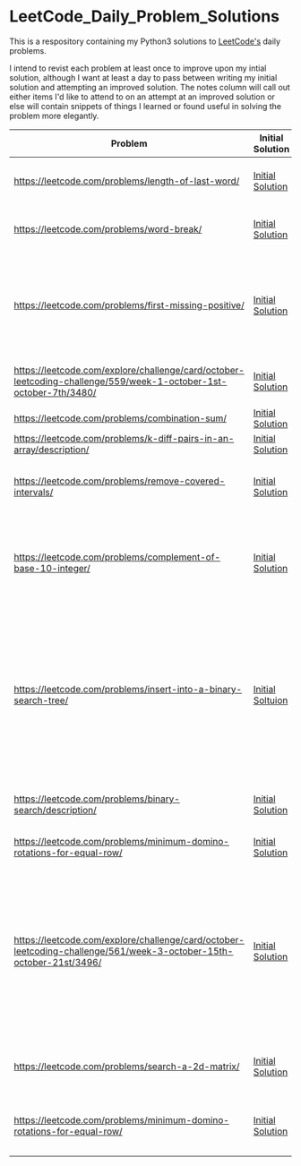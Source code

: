 # LeetCode_Daily_Problem_Solutions

This is a respository containing my Python3 solutions to [LeetCode's](https://www.leetcode.com) daily problems. 

I intend to revist each problem at least once to improve upon my intial solution, although I want at least a day to pass between writing my initial solution and attempting an improved solution. The notes column will call out either items I'd like to attend to on an attempt at an improved solution or else will contain snippets of things I learned or found useful in solving the problem more elegantly.

| Problem | Initial Solution | Improved Solution | Notes | 
| --- | --- | --- | --- |
|      https://leetcode.com/problems/length-of-last-word/   |    [Initial Solution](https://github.com/lukemshannonhill/LeetCode_Daily_Problem_Solutions/blob/master/Easy/Length%20of%20Last%20Word.py)         | --- | To do: Construct a more elegant, one line solution exploiting existing string methods more fully |
| https://leetcode.com/problems/word-break/ | [Initial Solution](https://github.com/lukemshannonhill/LeetCode_Daily_Problem_Solutions/blob/master/Medium/Word%20%20Break.py) | --- | I'm certain the optimal solution uses tries. After reviewing tries I'll reattempt this problem. https://en.wikipedia.org/wiki/Trie |
| https://leetcode.com/problems/first-missing-positive/ | [Initial Solution](https://github.com/lukemshannonhill/LeetCode_Daily_Problem_Solutions/blob/master/Hard/Find%20Missing%20Positive.py) | --- | Although my initial solution is accepted by leetcode, I'm utilizing memory the optimal solution almost certainly wouldn't. Upon revisiting this problem, I'd like to ensure I utilize as little memory as possible (perhaps performing in place operations on the array?). |
| https://leetcode.com/explore/challenge/card/october-leetcoding-challenge/559/week-1-october-1st-october-7th/3480/ | [Initial Solution](https://github.com/lukemshannonhill/LeetCode_Daily_Problem_Solutions/blob/master/Easy/Number%20of%20Recent%20Calls.py) | --- | The "to_remove" list is cumbersome and inelegant. I would like to use a queue when reattempting this problem. |https://leetcode.com/explore/challenge/card/october-leetcoding-challenge/559/week-1-october-1st-october-7th/3480/https://leetcode.com/explore/challenge/card/october-leetcoding-challenge/559/week-1-october-1st-october-7th/3480/ |
| https://leetcode.com/problems/combination-sum/ | [Initial Solution](https://github.com/lukemshannonhill/LeetCode_Daily_Problem_Solutions/blob/master/Medium/Combination%20Sum.py) | --- | I'd like to solve this in another way upon my reattempt. |
| https://leetcode.com/problems/k-diff-pairs-in-an-array/description/ | [Initial Solution](https://github.com/lukemshannonhill/LeetCode_Daily_Problem_Solutions/blob/master/Medium/K-diff%20Pairs%20in%20an%20Array.py) | --- | To do: Improve time complexity |
| https://leetcode.com/problems/remove-covered-intervals/ | [Initial Solution](https://github.com/lukemshannonhill/LeetCode_Daily_Problem_Solutions/blob/master/Initial%20Solutions/Medium/Remove%20Covered%20Intervals.py) | [Improved Soltuion](https://github.com/lukemshannonhill/LeetCode_Daily_Problem_Solutions/blob/master/Medium/Remove%20Covered%20Intervals.py) | I'd like to write a solution that modifies the "intervals" list in place by deleting out intervals that are encompassed by some other interval in the list |
| https://leetcode.com/problems/complement-of-base-10-integer/ | [Initial Solution](https://github.com/lukemshannonhill/LeetCode_Daily_Problem_Solutions/blob/master/Easy/Compliment%20Of%20Base%20Ten%20Integer.py) | --- | Upon my reattempt I would like to avoid using the bin() funciton. It was convienent but I think building the machinery myself to convert from base ten to binary would be more helpful practice than simply invoking a function I already know about. |
| https://leetcode.com/problems/insert-into-a-binary-search-tree/ | [Initial Soltuion](https://github.com/lukemshannonhill/LeetCode_Daily_Problem_Solutions/blob/master/Medium/Insert%20into%20a%20Binary%20Search%20Tree.py) | --- | Note: This solution initially unexpectedly failed. I suspect a bug in the leetcode platform? An empty tree was passed as a test case and insert function I wrote didn't handle it appropriately (namely, the if clause that checks whether the root node is None didn't seem to fire). An acceptance was achieved after simply including that if clause again at the end of the program. I'd like to test this further and understand why this unexpected behavior is occuring. |
| https://leetcode.com/problems/binary-search/description/ | [Initial Solution](https://github.com/lukemshannonhill/LeetCode_Daily_Problem_Solutions/blob/master/Easy/Binary%20Search.py)| --- | My initial solution is a brute force method. I would like to implement binary search upon my reattempt. |
| https://leetcode.com/problems/minimum-domino-rotations-for-equal-row/ | [Initial Solution](https://github.com/lukemshannonhill/LeetCode_Daily_Problem_Solutions/blob/master/Medium/Minimum%20Domino%20Rotations%20for%20an%20Equal%20Row.py) | --- | This solution beat almost 80% of Python3 solutions. I'd like to improve this measure. |
| https://leetcode.com/explore/challenge/card/october-leetcoding-challenge/561/week-3-october-15th-october-21st/3496/ | [Initial Solution](https://github.com/lukemshannonhill/LeetCode_Daily_Problem_Solutions/blob/master/Medium/Rotate_Array.py) | --- | My initial solution doubles the total memory usage required by constructing the solution array out of the appropriate slices of the original array and then copying, element wise, this solution array over the original array. It's an inelegant solution that permited me to quickly solve the problem using the slice syntax I'm familiar with. Upon my reattempt I should like to do away with this second array and simply operate on the original array in-place. |
| https://leetcode.com/problems/search-a-2d-matrix/ | [Initial Solution](https://github.com/lukemshannonhill/LeetCode_Daily_Problem_Solutions/blob/master/Medium/Search_a_2d_matrix.py) | --- | There are some optimizations that can be made in searching the rows for values (treat each row as a binary search, which it is by construciton). |
| https://leetcode.com/problems/minimum-domino-rotations-for-equal-row/ | [Initial Solution](https://github.com/lukemshannonhill/LeetCode_Daily_Problem_Solutions/blob/master/Medium/Minimum%20Domino%20Rotations%20for%20an%20Equal%20Row.py) | --- | This solution beat almost 80% of Python3 solutions w/r/t time complexity. I'd like to improve that measure upon my reattempt. | 
